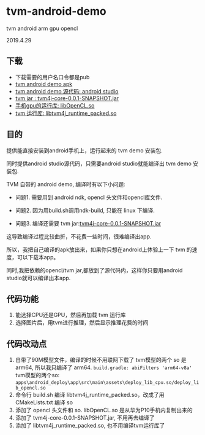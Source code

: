 # tvm-android-demo
tvm android arm gpu opencl

2019.4.29
## 下载
   - 下载需要的用户名口令都是pub
   - [tvm android demo apk](https://zwd.3wfocus.com/svn/files/trunk/tp/tvm/apps/android_deploy/app/build/outputs/apk/debug/app-debug.apk)
   - [tvm android demo 源代码: android studio ](https://zwd.3wfocus.com/!/#files/view/head/trunk/tp/tvm/apps/android_deploy)
   - [tvm jar : tvm4j-core-0.0.1-SNAPSHOT.jar](https://zwd.3wfocus.com/svn/files/trunk/tp/tvm/apps/android_deploy/app/src/main/libs/tvm4j-core-0.0.1-SNAPSHOT.jar)
   - [手机gpu的运行库: libOpenCL.so](https://zwd.3wfocus.com/svn/files/trunk/tp/tvm/apps/android_deploy/app/src/main/jni/opencl/jnilibs)
   - [tvm 运行库: libtvm4j_runtime_packed.so](https://zwd.3wfocus.com/svn/files/trunk/tp/tvm/apps/android_deploy/app/src/main/jnilibs)
   

## 目的
   提供能直接安装到android手机上，运行起来的 tvm demo 安装包.

   同时提供android studio源代码，只需要android studio就能编译出 tvm demo 安装包.
   
   TVM 自带的 android demo, 编译时有以下小问题:

   - 问题1. 需要用到 android ndk, opencl 头文件和opencl库文件.
   
   - 问题2. 因为用build.sh调用ndk-build, 只能在 linux 下编译.
   
   - 问题3. 编译还需要 tvm jar:[tvm4j-core-0.0.1-SNAPSHOT.jar](https://zwd.3wfocus.com/svn/files/trunk/tp/tvm/apps/android_deploy/app/src/main/libs/tvm4j-core-0.0.1-SNAPSHOT.jar)
   
   这导致编译过程比较曲折，不花费一些时间，很难编译出app.

   所以，我把自己编译的apk放出来，如果你只想在android上体验上一下 tvm 的速度，可以下载本app。

   同时,我把依赖的opencl/tvm jar,都放到了源代码内，这样你只要用android studio就可以编译出本app.
 

## 代码功能
   1. 能选择CPU还是GPU，然后再加载 tvm 运行库
   2. 选择图片后，用tvm进行推理，然后显示推理花费的时间

## 代码改动点
1. 自带了90M模型文件，编译的时候不用联网下载了
   tvm模型的两个 so 是 arm64, 所以我只编译了 arm64.
   `build.gradle: abiFilters 'arm64-v8a'`
   tvm模型的两个so: 
   `apps\android_deploy\app\src\main\assets\deploy_lib_cpu.so/deploy_lib_opencl.so`
2. 命令行 build.sh 编译 libtvm4j_runtime_packed.so，改成了用 CMakeLists.txt 编译 so
3. 添加了 opencl 头文件和 so.
   libOpenCL.so 是从华为P10手机内复制出来的
4. 添加了 tvm4j-core-0.0.1-SNAPSHOT.jar, 不用再去编译了
5. 添加了 libtvm4j_runtime_packed.so, 也不用编译tvm运行库了
